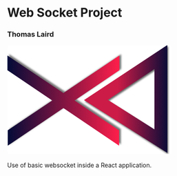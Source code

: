 # Web Socket Project
### Thomas Laird

![logo](./client/src/logo.png)

Use of basic websocket inside a React application.
